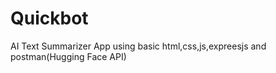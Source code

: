 # Quickbot

AI Text Summarizer App using basic html,css,js,expreesjs and postman(Hugging Face API) 
